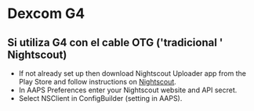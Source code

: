 # Dexcom G4

## Si utiliza G4 con el cable OTG ('tradicional ' Nightscout)
-   If not already set up then download Nightscout Uploader app from the Play Store and follow instructions on [Nightscout](https://nightscout.github.io/).
-   In AAPS Preferences enter your Nightscout website and API secret.
-   Select NSClient in ConfigBuilder (setting in AAPS).
